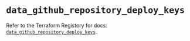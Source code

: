 # `data_github_repository_deploy_keys`

Refer to the Terraform Registory for docs: [`data_github_repository_deploy_keys`](https://www.terraform.io/docs/providers/github/d/repository_deploy_keys).

